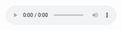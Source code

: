 <audio controls>
  <source src="https://alice.github.io/my-blog-music/background_music.mp3" type="audio/mpeg">
</audio>
